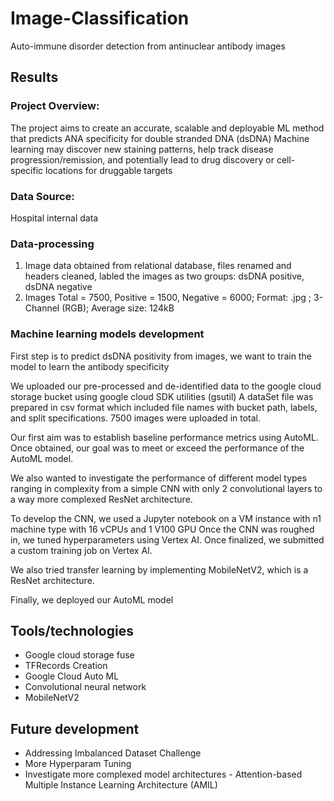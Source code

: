 # Image-Classification
Auto-immune disorder detection from antinuclear antibody images


## Results


### Project Overview:
The project aims to create an accurate, scalable and deployable ML method that predicts ANA specificity for double stranded DNA (dsDNA)
Machine learning may discover new staining patterns, help track disease progression/remission, and potentially lead to drug discovery or cell-specific locations for druggable targets



###  Data Source:
Hospital internal data 


### Data-processing
1. Image data obtained from relational database, files renamed and headers cleaned, labled the images as two groups: dsDNA positive, dsDNA negative
2. Images Total = 7500, Positive = 1500, Negative = 6000;
   Format: .jpg ; 
   3-Channel (RGB);
   Average size: 124kB


### Machine learning models development

First step is to predict dsDNA positivity from images, we want to train the model to learn the antibody specificity

We uploaded our pre-processed and de-identified data to the google cloud storage bucket using google cloud SDK utilities (gsutil)
A dataSet file was prepared in csv format which included file names with bucket path, labels, and split specifications. 7500 images were uploaded in total.

Our first aim was to establish baseline performance metrics using AutoML. Once obtained, our goal was to meet or exceed the performance of the AutoML model.

We also wanted to investigate the performance of different model types ranging in complexity from a simple CNN with only 2 convolutional layers to a way more complexed ResNet architecture.

To develop the CNN, we used a Jupyter notebook on a VM instance with n1 machine type with 16 vCPUs and 1 V100 GPU
Once the CNN was roughed in, we tuned hyperparameters using Vertex AI. Once finalized, we submitted a custom training job on Vertex AI.

We also tried transfer learning by implementing MobileNetV2, which is a ResNet architecture. 

Finally, we deployed our AutoML model


## Tools/technologies 

* Google cloud storage fuse
* TFRecords Creation
* Google Cloud Auto ML
* Convolutional neural network
* MobileNetV2

## Future development

* Addressing Imbalanced Dataset Challenge
* More Hyperparam Tuning 
* Investigate more complexed model architectures - Attention-based Multiple Instance Learning Architecture (AMIL)






